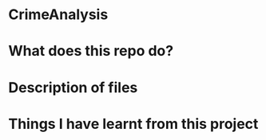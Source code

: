 # CrimeAnalysis

# What does this repo do?

# Description of files

# Things I have learnt from this project
